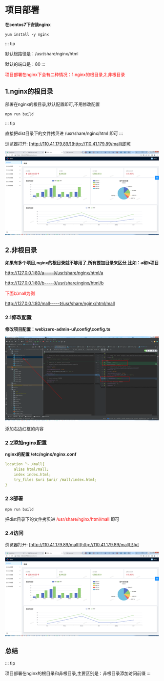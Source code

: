 # 项目部署

**在centos7下安装nginx**
```shell
yum install -y nginx
```

::: tip

默认根路径是：/usr/share/nginx/html

默认的端口是：80
:::

<font color=Red>项目部署在nginx下会有二种情况：1.nginx的根目录,2,非根目录</font>

## 1.nginx的根目录
部署在nginx的根目录,默认配置即可,不用修改配置

```shell
npm run build
```

::: tip

直接把dist目录下的文件拷贝进 /usr/share/nginx/html 即可
:::

浏览器打开: [http://110.41.179.89/](http://110.41.179.89/mall)即可</font>

![image-20240102112230351](dev.assets/image-20240102112230351.png)

## 2.非根目录

**如果有多个项目,nginx的根目录就不够用了,所有要加目录来区分,比如：a和b项目**

http://127.0.0.1:80/a-----》/usr/share/nginx/html/a

http://127.0.0.1:80/b-----》/usr/share/nginx/html/b

<font color=Red>下面以mall为例</font><p>
http://127.0.0.1:80/mall-----》/usr/share/nginx/html/mall

### 2.1修改配置
**修改项目配置：web\zero-admin-ui\config\config.ts**

![image-20240102142440083](build.assets/image-20240102142440083.png)

添加右边红框的内容
### 2.2添加nginx配置
**nginx的配置 /etc/nginx/nginx.conf**
```yaml
location ^~ /mall{
	alias html/mall;
	index index.html; 
	try_files $uri $uri/ /mall/index.html;
}
```

### 2.3部署
```shell
npm run build
```
把dist目录下的文件拷贝进 <font color=Red>/usr/share/nginx/html/mall</font> 即可

### 2.4访问
浏览器打开: [http://110.41.179.89/mall](http://110.41.179.89/mall)即可</font>

![image-20240102112230351](dev.assets/image-20240102112230351.png)

## 总结
::: tip

项目部署在nginx的根目录和非根目录,主要区别是：非根目录添加访问前缀
:::

